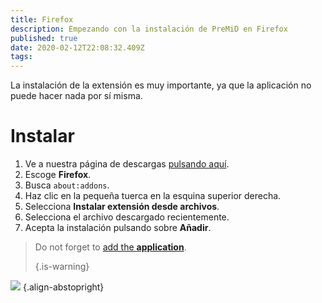 ```yaml
---
title: Firefox
description: Empezando con la instalación de PreMiD en Firefox
published: true
date: 2020-02-12T22:08:32.409Z
tags:
---
```


La instalación de la extensión es muy importante, ya que la aplicación no puede hacer nada por sí misma.

# Instalar
1. Ve a nuestra página de descargas [pulsando aquí](https://premid.app/downloads).
2. Escoge **Firefox**.
3. Busca `about:addons`.
4. Haz clic en la pequeña tuerca en la esquina superior derecha.
5. Selecciona **Instalar extensión desde archivos**.
6. Selecciona el archivo descargado recientemente.
7. Acepta la instalación pulsando sobre **Añadir**.

> Do not forget to [add the **application**](/install). 
> 
> {.is-warning}

![](https://img.icons8.com/color/2x/firefox.png) {.align-abstopright}